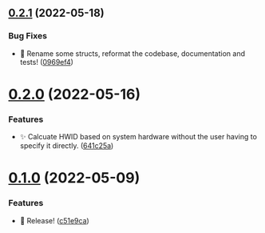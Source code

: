 ## [0.2.1](https://github.com/ChecksumDev/uniqueid/compare/v0.2.0...v0.2.1) (2022-05-18)


### Bug Fixes

* :art: Rename some structs, reformat the codebase, documentation and tests! ([0969ef4](https://github.com/ChecksumDev/uniqueid/commit/0969ef458997be30039c871b52e89f1b456bbc35))



# [0.2.0](https://github.com/ChecksumDev/uniqueid/compare/v0.1.0...v0.2.0) (2022-05-16)


### Features

* :sparkles: Calcuate HWID based on system hardware without the user having to specify it directly. ([641c25a](https://github.com/ChecksumDev/uniqueid/commit/641c25abb7ce3a05de6b908c7d23358577519a56))



# [0.1.0](https://github.com/ChecksumDev/uniqueid/compare/c51e9ca77d09bae149fa4f216c0ad8450cbde5a6...v0.1.0) (2022-05-09)


### Features

* :tada: Release! ([c51e9ca](https://github.com/ChecksumDev/uniqueid/commit/c51e9ca77d09bae149fa4f216c0ad8450cbde5a6))



